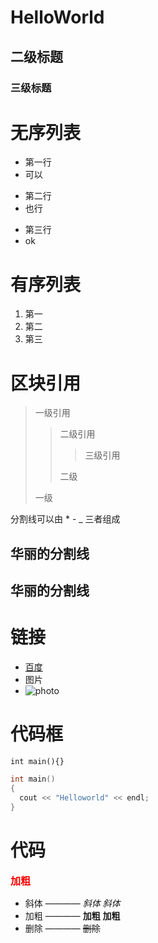 # HelloWorld
## 二级标题
### 三级标题
# 无序列表
- 第一行
- 可以
* 第二行
* 也行
+ 第三行
+ ok

# 有序列表
1. 第一
2. 第二
3. 第三

# 区块引用
> 一级引用
>> 二级引用
>>> 三级引用
>>
>> 二级
>
> 一级

分割线可以由 * - _ 三者组成

华丽的分割线
----
华丽的分割线
----

# 链接
* [百度](www.baidu.com)
* 图片
* ![photo](https://images2015.cnblogs.com/blog/584693/201605/584693-20160518222114123-473523041.jpg "title")  

# 代码框
` int main(){} `

```c
int main()
{
  cout << "Helloworld" << endl;
}
```
# 代码  
<font color=red size=3 face="黑体">**加粗**</font>
  - 斜体 ———— *斜体*  _斜体_ 
  - 加粗 ———— **加粗**  __加粗__  
  - 删除 ———— ~~删除~~ 
</font>

